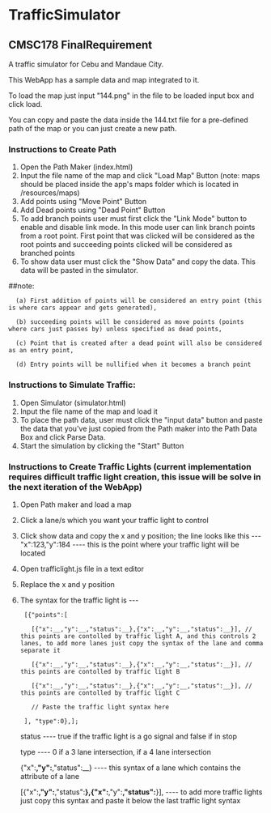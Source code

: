 # TrafficSimulator
## CMSC178 FinalRequirement


A traffic simulator for Cebu and Mandaue City. 

This WebApp has a sample data and map integrated to it. 

To load the map just input "144.png" in the file to be loaded input box and click load.

You can copy and paste the data inside the 144.txt file for a pre-defined path of the map or you can just create a new path.

### Instructions to Create Path
  1. Open the Path Maker (index.html)
  2. Input the file name of the map and click "Load Map" Button (note: maps should be placed inside the app's maps folder which is located in /resources/maps)
  3. Add points using "Move Point" Button 
  4. Add Dead points using "Dead Point" Button 
  5. To add branch points user must first click the "Link Mode" button to enable and disable link mode. In this mode user can link branch points from a root point. First point that was clicked will be considered as the root points  and succeeding points clicked will be considered as branched points
  6. To show data user must click the "Show Data" and copy the data. This data will be pasted in the simulator.

  ##note: 
  
      (a) First addition of points will be considered an entry point (this is where cars appear and gets generated), 
    
      (b) succeeding points will be considered as move points (points where cars just passes by) unless specified as dead points, 
    
      (c) Point that is created after a dead point will also be considered as an entry point, 
    
      (d) Entry points will be nullified when it becomes a branch point

### Instructions to Simulate Traffic:
  1. Open Simulator (simulator.html)
  2. Input the file name of the map and load it
  3. To place the path data, user must click the "input data" button and paste the data that you've just copied from the Path maker into the Path Data Box and click Parse Data.
  4. Start the simulation by clicking the "Start" Button

### Instructions to Create Traffic Lights (current implementation requires difficult traffic light creation, this issue will be solve in the next iteration of the WebApp)
  1. Open Path maker and load a map
  2. Click a lane/s which you want your traffic light to control
  3. Click show data and copy the x and y position; the line looks like this --- "x":123,"y":184 ---- this is the point where your traffic light will be located
  4. Open trafficlight.js file in a text editor
  5. Replace the x and y position 
  6. The syntax for the traffic light is ---

          [{"points":[

            [{"x":__,"y":__,"status":__},{"x":__,"y":__,"status":__}], // this points are contolled by traffic light A, and this controls 2 lanes, to add more lanes just copy the syntax of the lane and comma separate it
           
            [{"x":__,"y":__,"status":__},{"x":__,"y":__,"status":__}], // this points are contolled by traffic light B
            
            [{"x":__,"y":__,"status":__},{"x":__,"y":__,"status":__}], // this points are contolled by traffic light C
           
            // Paste the traffic light syntax here
          
          ], "type":0},];
          
        status ---- true if the traffic light is a go signal and false if in stop
        
        type ---- 0 if a 3 lane intersection, if a 4 lane intersection
        
        {"x":__,"y":__,"status":__} ---- this syntax of a lane which contains the attribute of a lane
        
        [{"x":__,"y":__,"status":__},{"x":__,"y":__,"status":__}], ---- to add more traffic lights just copy this syntax and paste it below the last traffic light syntax
